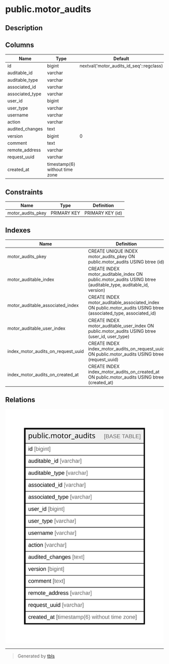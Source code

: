 # public.motor_audits

## Description

## Columns

| Name | Type | Default | Nullable | Children | Parents | Comment |
| ---- | ---- | ------- | -------- | -------- | ------- | ------- |
| id | bigint | nextval('motor_audits_id_seq'::regclass) | false |  |  |  |
| auditable_id | varchar |  | true |  |  |  |
| auditable_type | varchar |  | true |  |  |  |
| associated_id | varchar |  | true |  |  |  |
| associated_type | varchar |  | true |  |  |  |
| user_id | bigint |  | true |  |  |  |
| user_type | varchar |  | true |  |  |  |
| username | varchar |  | true |  |  |  |
| action | varchar |  | true |  |  |  |
| audited_changes | text |  | true |  |  |  |
| version | bigint | 0 | true |  |  |  |
| comment | text |  | true |  |  |  |
| remote_address | varchar |  | true |  |  |  |
| request_uuid | varchar |  | true |  |  |  |
| created_at | timestamp(6) without time zone |  | true |  |  |  |

## Constraints

| Name | Type | Definition |
| ---- | ---- | ---------- |
| motor_audits_pkey | PRIMARY KEY | PRIMARY KEY (id) |

## Indexes

| Name | Definition |
| ---- | ---------- |
| motor_audits_pkey | CREATE UNIQUE INDEX motor_audits_pkey ON public.motor_audits USING btree (id) |
| motor_auditable_index | CREATE INDEX motor_auditable_index ON public.motor_audits USING btree (auditable_type, auditable_id, version) |
| motor_auditable_associated_index | CREATE INDEX motor_auditable_associated_index ON public.motor_audits USING btree (associated_type, associated_id) |
| motor_auditable_user_index | CREATE INDEX motor_auditable_user_index ON public.motor_audits USING btree (user_id, user_type) |
| index_motor_audits_on_request_uuid | CREATE INDEX index_motor_audits_on_request_uuid ON public.motor_audits USING btree (request_uuid) |
| index_motor_audits_on_created_at | CREATE INDEX index_motor_audits_on_created_at ON public.motor_audits USING btree (created_at) |

## Relations

![er](public.motor_audits.svg)

---

> Generated by [tbls](https://github.com/k1LoW/tbls)

